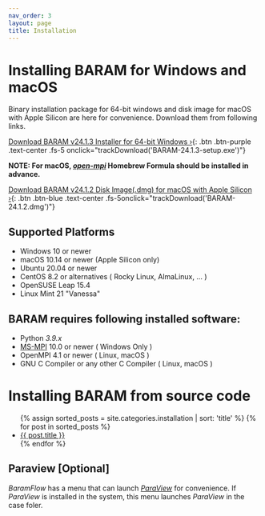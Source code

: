 ```yaml
---
nav_order: 3
layout: page
title: Installation
---
```

# Installing BARAM for Windows and macOS
Binary installation package for 64-bit windows and disk image for macOS with Apple Silicon are here for convenience.
Download them from following links.

[Download BARAM v24.1.3 Installer for 64-bit Windows ›](https://d3c6e16xufx1gb.cloudfront.net/BARAM-24.1.3-setup.exe){: .btn .btn-purple .text-center .fs-5 onclick="trackDownload('BARAM-24.1.3-setup.exe')"}

**NOTE: For macOS, [*open-mpi*](https://formulae.brew.sh/formula/open-mpi) Homebrew Formula should be installed in advance.**

[Download BARAM v24.1.2 Disk Image(.dmg) for macOS with Apple Silicon ›](https://d3c6e16xufx1gb.cloudfront.net/BARAM-24.1.2.dmg){: .btn .btn-blue .text-center .fs-5onclick="trackDownload('BARAM-24.1.2.dmg')"}

## Supported Platforms
* Windows 10 or newer
* macOS 10.14 or newer (Apple Silicon only)
* Ubuntu 20.04 or newer
* CentOS 8.2 or alternatives ( Rocky Linux, AlmaLinux, ... )
* OpenSUSE Leap 15.4
* Linux Mint 21 "Vanessa"

## BARAM requires following installed software:

* Python *3.9.x*
* [MS-MPI](https://docs.microsoft.com/en-us/message-passing-interface/microsoft-mpi) 10.0 or newer ( Windows Only )
* OpenMPI 4.1 or newer ( Linux, macOS )
* GNU C Compiler or any other C Compiler ( Linux, macOS )

# Installing BARAM from source code

<ul>
  {% assign sorted_posts = site.categories.installation | sort: 'title' %}
  {% for post in sorted_posts %}
    <li><a href="{{ site.baseurl }}{{ post.url }}">{{ post.title }}</a></li>
  {% endfor %}
</ul>


## Paraview [Optional]

*BaramFlow* has a menu that can launch [*ParaView*](https://www.paraview.org/) for convenience.
If *ParaView* is installed in the system, this menu launches *ParaView* in the case foler.
